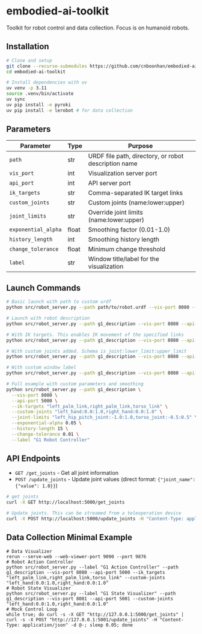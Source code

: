 # embodied-ai-toolkit

Toolkit for robot control and data collection. Focus is on humanoid robots.

## Installation

```bash
# Clone and setup
git clone --recurse-submodules https://github.com/cnboonhan/embodied-ai-toolkit
cd embodied-ai-toolkit

# Install dependencies with uv
uv venv -p 3.11
source .venv/bin/activate
uv sync
uv pip install -e pyroki
uv pip install -e lerobot # for data collection
```

## Parameters

| Parameter | Type | Purpose |
|-----------|------|---------|
| `path` | str | URDF file path, directory, or robot description name |
| `vis_port` | int | Visualization server port |
| `api_port` | int | API server port |
| `ik_targets` | str | Comma-separated IK target links |
| `custom_joints` | str | Custom joints (name:lower:upper) |
| `joint_limits` | str | Override joint limits (name:lower:upper) |
| `exponential_alpha` | float | Smoothing factor (0.01-1.0) |
| `history_length` | int | Smoothing history length |
| `change_tolerance` | float | Minimum change threshold |
| `label` | str | Window title/label for the visualization |

## Launch Commands

```bash
# Basic launch with path to custom urdf
python src/robot_server.py --path path/to/robot.urdf --vis-port 8080 --api-port 5000

# Launch with robot description
python src/robot_server.py --path g1_description --vis-port 8080 --api-port 5000

# With IK targets. This enables IK movement of the specified links
python src/robot_server.py --path g1_description --vis-port 8080 --api-port 5000 --ik-targets "left_palm_link,right_palm_link"

# With custom joints added. Schema is joint:lower_limit:upper_limit
python src/robot_server.py --path g1_description --vis-port 8080 --api-port 5000 --custom-joints "left_hand:0.0:1.0,right_hand:0.0:1.0"

# With custom window label
python src/robot_server.py --path g1_description --vis-port 8080 --api-port 5000 --label "My Robot"

# Full example with custom parameters and smoothing
python src/robot_server.py --path g1_description \
  --vis-port 8080 \
  --api-port 5000 \
  --ik-targets "left_palm_link,right_palm_link,torso_link" \
  --custom-joints "left_hand:0.0:1.0,right_hand:0.0:1.0" \
  --joint-limits "left_hip_pitch_joint:-1.0:1.0,torso_joint:-0.5:0.5" \
  --exponential-alpha 0.05 \
  --history-length 15 \
  --change-tolerance 0.01 \
  --label "G1 Robot Controller"
```

## API Endpoints

- `GET /get_joints` - Get all joint information
- `POST /update_joints` - Update joint values (direct format: `{"joint_name": {"value": 1.0}}`)

```bash
# get joints
curl -X GET http://localhost:5000/get_joints

# Update joints. This can be streamed from a teleoperation device
curl -X POST http://localhost:5000/update_joints -H "Content-Type: application/json" -d '{"left_hand": {"value": 0.0}, "right_hand": {"value": 1.2}}'
```

## Data Collection Minimal Example
```
# Data Visualizer
rerun --serve-web --web-viewer-port 9090 --port 9876 
# Robot Action Controller
python src/robot_server.py --label "G1 Action Controller" --path g1_description --vis-port 8080 --api-port 5000 --ik_targets "left_palm_link,right_palm_link,torso_link" --custom-joints "left_hand:0.0:1.0,right_hand:0.0:1.0"
# Robot State Visualizer
python src/robot_server.py --label "G1 State Visualizer" --path g1_description --vis-port 8081 --api-port 5001 --custom-joints "left_hand:0.0:1.0,right_hand:0.0:1.0"
# Mock Control Loop
while true; do curl -s -X GET "http://127.0.0.1:5000/get_joints" | curl -s -X POST "http://127.0.0.1:5001/update_joints" -H "Content-Type: application/json" -d @-; sleep 0.05; done
```